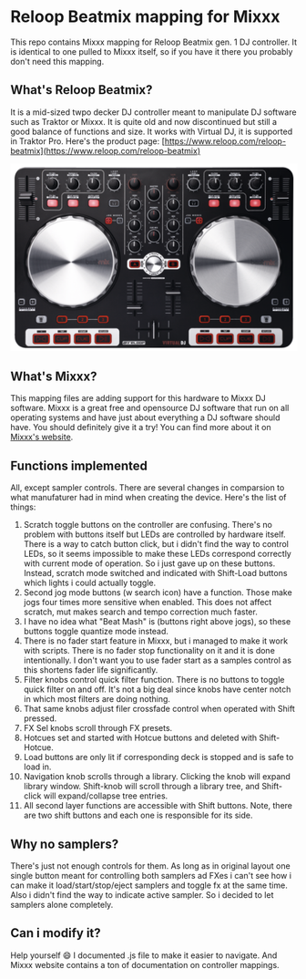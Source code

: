 # Reloop Beatmix mapping for Mixxx

This repo contains Mixxx mapping for Reloop Beatmix gen. 1 DJ controller. It is identical to one pulled to Mixxx itself, so if you have it there you probably don't need this mapping.

## What's Reloop Beatmix?

It is a mid-sized twpo decker DJ controller meant to manipulate DJ software such as Traktor or Mixxx. It is quite old and now discontinued but still a good balance of functions and size. It works with Virtual DJ, it is supported in Traktor Pro. Here's the product page: [https://www.reloop.com/reloop-beatmix](https://www.reloop.com/reloop-beatmix)

![](assets/20231212_224348_225067_Reloop_TP.png)

## What's Mixxx?

This mapping files are adding support for this hardware to Mixxx DJ software. Mixxx is a great free and opensource DJ software that run on all operating systems and have just about everything a DJ software should have. You should definitely give it a try! You can find more about it on [Mixxx's website](https://mixxx.org).

## Functions implemented

All, except sampler controls. There are several changes in comparsion to what manufaturer had in mind when creating the device. Here's the list of things:

1. Scratch toggle buttons on the controller are confusing. There's no problem with buttons itself but LEDs are controlled by hardware itself. There is a way to catch button click, but i didn't find the way to control LEDs, so it seems impossible to make these LEDs correspond correctly with current mode of operation. So i just gave up on these buttons. Instead, scratch mode switched and indicated with Shift-Load buttons which lights i could actually toggle.
2. Second jog mode buttons (w search icon) have a function. Those make jogs four times more sensitive when enabled. This does not affect scratch, mut makes search and tempo correction much faster.
3. I have no idea what "Beat Mash" is (buttons right above jogs), so these buttons toggle quantize mode instead.
4. There is no fader start feature in Mixxx, but i managed to make it work with scripts. There is no fader stop functionality on it and it is done intentionally. I don't want you to use fader start as a samples control as this shortens fader life significantly.
5. Filter knobs control quick filter function. There is no buttons to toggle quick filter on and off. It's not a big deal since knobs have center notch
   in which most filters are doing nothing.
6. That same knobs adjust filer crossfade control when operated with Shift pressed.
7. FX Sel knobs scroll through FX presets.
8. Hotcues set and started with Hotcue buttons and deleted with Shift-Hotcue.
9. Load buttons are only lit if corresponding deck is stopped and is safe to load in.
10. Navigation knob scrolls through a library. Clicking the knob will expand library window.
    Shift-knob will scroll through a library tree, and Shift-click will expand/collapse tree entries.
11. All second layer functions are accessible with Shift buttons. Note, there are two shift buttons and each one is responsible for its side.

## Why no samplers?

There's just not enough controls for them. As long as in original layout one single button meant for controlling both samplers ad FXes i can't see how i can make it load/start/stop/eject samplers and toggle fx at the same time. Also i didn't find the way to indicate active sampler. So i decided to let samplers alone completely.

## Can i modify it?

Help yourself 😄 I documented .js file to make it easier to navigate. And Mixxx website contains a ton of documentation on controller mappings.
